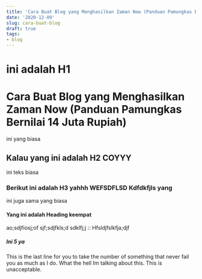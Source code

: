 ```yaml
---
title: 'Cara Buat Blog yang Menghasilkan Zaman Now (Panduan Pamungkas Bernilai 14 Juta Rupiah)'
date: '2020-12-09'
slug: cara-buat-blog
draft: true
tags: 
- blog
---
```


# ini adalah H1

# Cara Buat Blog yang Menghasilkan Zaman Now (Panduan Pamungkas Bernilai 14 Juta Rupiah)

ini yang biasa

## Kalau yang ini adalah H2 COYYY

ini teks biasa

### Berikut ini adalah H3 yahhh WEFSDFLSD Kdfdkfjls yang

ini juga sama yang biasa

#### Yang ini adalah Heading keempat

ao;sdjfiosj;of sjf;sdjfkls;d sdklfj;j :: Hfsldjfslkfja;djf

##### Ini 5 ya

This is the last line for you to take the number of something that never fail you as much as I do. What the hell Im talking about this. This is unacceptable.
